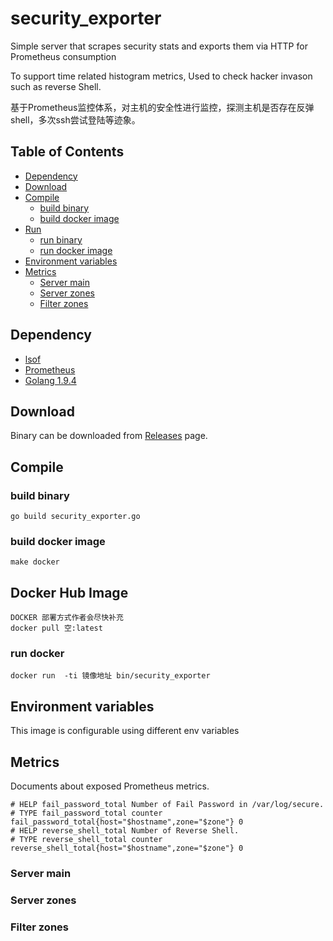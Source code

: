 # security_exporter

Simple server that scrapes security stats and exports them via HTTP for Prometheus consumption

To support time related histogram metrics, Used to check hacker invason such as reverse Shell.

基于Prometheus监控体系，对主机的安全性进行监控，探测主机是否存在反弹shell，多次ssh尝试登陆等迹象。

## Table of Contents
* [Dependency](#dependency)
* [Download](#download)
* [Compile](#compile)
  * [build binary](#build-binary)
  * [build docker image](#build-docker-image)
* [Run](#run)
  * [run binary](#run-binary)
  * [run docker image](#run-docker-image)
* [Environment variables](#environment-variables)
* [Metrics](#metrics)
  * [Server main](#server-main)
  * [Server zones](#server-zones)
  * [Filter zones](#filter-zones)



## Dependency

* [lsof](http://www.linuxfromscratch.org/blfs/view/svn/general/lsof.html)
* [Prometheus](https://prometheus.io/)
* [Golang 1.9.4](https://golang.org/)


## Download

Binary can be downloaded from [Releases](https://github.com/liyinda/secuity_exporter/releases) page.

## Compile

### build binary

``` shell
go build security_exporter.go
```
### build docker image
``` shell
make docker
```

## Docker Hub Image
``` shell
DOCKER 部署方式作者会尽快补充 
docker pull 空:latest
```
### run docker
```
docker run  -ti 镜像地址 bin/security_exporter
```

## Environment variables

This image is configurable using different env variables

## Metrics

Documents about exposed Prometheus metrics.

``` 
# HELP fail_password_total Number of Fail Password in /var/log/secure.
# TYPE fail_password_total counter
fail_password_total{host="$hostname",zone="$zone"} 0
# HELP reverse_shell_total Number of Reverse Shell.
# TYPE reverse_shell_total counter
reverse_shell_total{host="$hostname",zone="$zone"} 0

```

### Server main

### Server zones

### Filter zones
